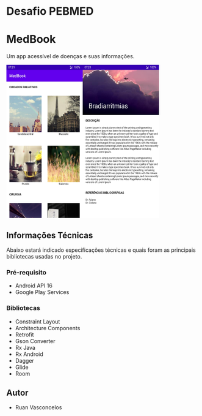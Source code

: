 # Desafio PEBMED

# MedBook
Um app acessível de doenças e suas informações.

<kbd> <img src="https://github.com/ruanvasconcelos/desafio-pebmed/blob/master/print/home.jpg" width="200" height="400" align="left" /> </kbd>
<kbd> <img src="https://github.com/ruanvasconcelos/desafio-pebmed/blob/master/print/details.jpg" width="200" height="400" /> </kbd>

## Informações Técnicas
Abaixo estará indicado especificações técnicas e quais foram as principais bibliotecas usadas no projeto.

### Pré-requisito
- Android API 16
- Google Play Services

### Bibliotecas
- Constraint Layout
- Architecture Components   
- Retrofit
- Gson Converter
- Rx Java
- Rx Android
- Dagger
- Glide
- Room

## Autor
- Ruan Vasconcelos
